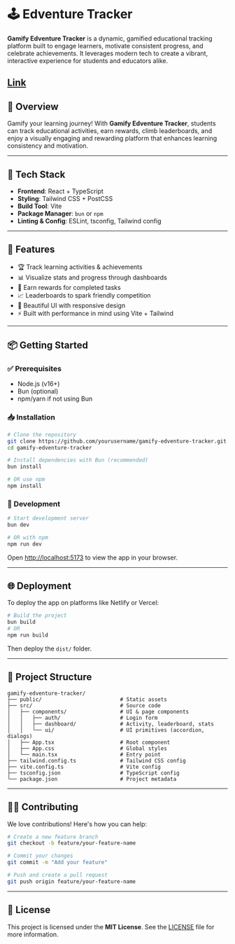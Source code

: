 
# 🕹️  Edventure Tracker

**Gamify Edventure Tracker** is a dynamic, gamified educational tracking platform built to engage learners, motivate consistent progress, and celebrate achievements. It leverages modern tech to create a vibrant, interactive experience for students and educators alike.

[Link](https://edventure-tracker.vercel.app)  
---

## 🌟 Overview

Gamify your learning journey! With **Gamify Edventure Tracker**, students can track educational activities, earn rewards, climb leaderboards, and enjoy a visually engaging and rewarding platform that enhances learning consistency and motivation.

---

## 🔧 Tech Stack

- **Frontend**: React + TypeScript  
- **Styling**: Tailwind CSS + PostCSS  
- **Build Tool**: Vite  
- **Package Manager**: `bun` or `npm`  
- **Linting & Config**: ESLint, tsconfig, Tailwind config

---

## 🚀 Features

- 🏆 Track learning activities & achievements  
- 📊 Visualize stats and progress through dashboards  
- 🏅 Earn rewards for completed tasks  
- 📈 Leaderboards to spark friendly competition  
- 🎨 Beautiful UI with responsive design  
- ⚡ Built with performance in mind using Vite + Tailwind

---

## 📦 Getting Started

### ✅ Prerequisites

- Node.js (v16+)  
- Bun (optional)  
- npm/yarn if not using Bun

### 📥 Installation

```bash
# Clone the repository
git clone https://github.com/yourusername/gamify-edventure-tracker.git
cd gamify-edventure-tracker

# Install dependencies with Bun (recommended)
bun install

# OR use npm
npm install
```

### 🧪 Development

```bash
# Start development server
bun dev

# OR with npm
npm run dev
```

Open [http://localhost:5173](http://localhost:5173) to view the app in your browser.

---

## 🌐 Deployment

To deploy the app on platforms like Netlify or Vercel:

```bash
# Build the project
bun build
# OR
npm run build
```

Then deploy the `dist/` folder.

---

## 📁 Project Structure

```
gamify-edventure-tracker/
├── public/                         # Static assets
├── src/                            # Source code
│   ├── components/                 # UI & page components
│   │   ├── auth/                   # Login form
│   │   ├── dashboard/              # Activity, leaderboard, stats
│   │   └── ui/                     # UI primitives (accordion, dialogs)
│   ├── App.tsx                     # Root component
│   ├── App.css                     # Global styles
│   └── main.tsx                    # Entry point
├── tailwind.config.ts              # Tailwind CSS config
├── vite.config.ts                  # Vite config
├── tsconfig.json                   # TypeScript config
└── package.json                    # Project metadata
```

---

## 🧑‍💻 Contributing

We love contributions! Here's how you can help:

```bash
# Create a new feature branch
git checkout -b feature/your-feature-name

# Commit your changes
git commit -m "Add your feature"

# Push and create a pull request
git push origin feature/your-feature-name
```

---

## 📄 License

This project is licensed under the **MIT License**. See the [LICENSE](./LICENSE) file for more information.

